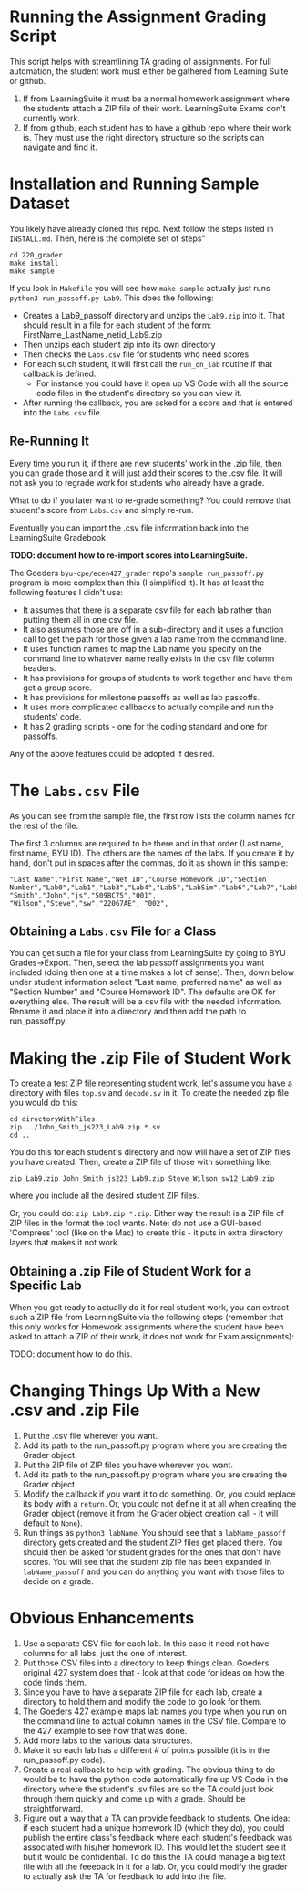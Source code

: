 # Running the Assignment Grading Script
This script helps with streamlining TA grading of assignments.  For full automation, the student work must either be gathered from Learning Suite or github.

1. If from LearningSuite it must be a normal homework assignment where the students attach a ZIP file of their work.  LearningSuite Exams don't currently work.
2. If from github, each student has to have a github repo where their work is.  They must use the right directory structure so the scripts can navigate and find it.

# Installation and Running Sample Dataset
You likely have already cloned this repo. Next follow the steps listed in `INSTALL.md`.  Then, here is the complete set of steps"

```
cd 220_grader
make install
make sample
```

If you look in `Makefile` you will see how `make sample` actually just runs `python3 run_passoff.py Lab9`.  This does the following:

- Creates a Lab9_passoff directory and unzips the `Lab9.zip` into it.  That should result in a file for each student of the form: FirstName_LastName_netid_Lab9.zip
- Then unzips each student zip into its own directory
- Then checks the `Labs.csv` file for students who need scores 
- For each such student, it will first call the `run_on_lab` routine if that callback is defined. 
    - For instance you could have it open up VS Code with all the source code files in the student's directory so you can view it.  
- After running the callback, you are asked for a score and that is entered into the `Labs.csv` file.

## Re-Running It
Every time you run it, if there are new students' work in the .zip file, then you can grade those and it will just add their scores to the .csv file.  It will not ask you to regrade work for students who already have a grade.

What to do if you later want to re-grade something?  You could remove that student's score from `Labs.csv` and simply re-run.

Eventually you can import the .csv file information back into the LearningSuite Gradebook.

**TODO: document how to re-import scores into LearningSuite.**


The Goeders `byu-cpe/ecen427_grader` repo's `sample run_passoff.py` program is more complex than this (I simplified it).  It has at least the following features I didn't use:
- It assumes that there is a separate csv file for each lab rather than putting them all in one csv file.  
- It also assumes those are off in a sub-directory and it uses a function call to get the path for those given a lab name from the command line.
- It uses function names to map the Lab name you specify on the command line to whatever name really exists in the csv file column headers. 
- It has provisions for groups of students to work together and have them get a group score.
- It has provisions for milestone passoffs as well as lab passoffs.
- It uses more complicated callbacks to actually compile and run the students' code.
- It has 2 grading scripts - one for the coding standard and one for passoffs.  

Any of the above features could be adopted if desired. 

# The `Labs.csv` File
As you can see from the sample file, the first row lists the column names for the rest of the file.

The first 3 columns are required to be there and in that order (Last name, first name, BYU ID).   The others are the names of the labs.  If you create it by hand, don't put in spaces after the commas, do it as shown in this sample:

``` csv
"Last Name","First Name","Net ID","Course Homework ID","Section Number","Lab0","Lab1","Lab3","Lab4","Lab5","LabSim","Lab6","Lab7","Lab8","Lab9","Lab10","Lab11"
"Smith","John","js","509BC75","001",
"Wilson","Steve","sw","22067AE", "002",
```

## Obtaining a `Labs.csv` File for a Class
You can get such a file for your class from LearningSuite by going to BYU Grades->Export. Then, select the lab passoff assignments you want included (doing then one at a time makes a lot of sense).  Then, down below under student information select "Last name, preferred name" as well as "Section Number" and "Course Homework ID".  The defaults are OK for everything else.  The result will be a csv file with the needed information.  Rename it and place it into a directory and then add the path to run_passoff.py.

# Making the .zip File of Student Work
To create a test ZIP file representing student work, let's assume you have a directory with files `top.sv` and `decode.sv` in it.  To create the needed zip file you would do this:
```
cd directoryWithFiles
zip ../John_Smith_js223_Lab9.zip *.sv
cd ..
```
You do this for each student's directory and now will have a set of ZIP files you have created.
Then, create a ZIP file of those with something like:

```
zip Lab9.zip John_Smith_js223_Lab9.zip Steve_Wilson_sw12_Lab9.zip
``` 
where you include all the desired student ZIP files.   

Or, you could do: `zip Lab9.zip *.zip`.  Either way the result is a ZIP file of ZIP files in the format the tool wants.  Note: do not use a GUI-based 'Compress' tool (like on the Mac) to create this - it puts in extra directory layers that makes it not work.

## Obtaining a .zip File of Student Work for a Specific Lab
When you get ready to actually do it for real student work, you can extract such a ZIP file from LearningSuite via the following steps (remember that this only works for Homework assignments where the student have been asked to attach a ZIP of their work, it does not work for Exam assignments):

TODO: document how to do this.
    
# Changing Things Up With a New .csv and .zip File
1. Put the .csv file wherever you want.
2. Add its path to the run_passoff.py program where you are creating the Grader object.
3. Put the ZIP file of ZIP files you have wherever you want.
4. Add its path to the run_passoff.py program where you are creating the Grader object.
5. Modify the callback if you want it to do something.  Or, you could replace its body with a `return`.  Or, you could not define it at all when creating the Grader object (remove it from the Grader object creation call - it will default to `None`).
6. Run things as `python3 labName`.  You should see that a `labName_passoff` directory gets created and the student ZIP files get placed there.  You should then be asked for student grades for the ones that don't have scores.  You will see that the student zip file has been expanded in `labName_passoff` and you can do anything you want with those files to decide on a grade.  

# Obvious Enhancements
1. Use a separate CSV file for each lab.  In this case it need not have columns for all labs, just the one of interest.  
2. Put those CSV files into a directory to keep things clean.  Goeders' original 427 system does that - look at that code for ideas on how the code finds them.
3. Since you have to have a separate ZIP file for each lab, create a directory to hold them and modify the code to go look for them.
4. The Goeders 427 example maps lab names you type when you run on the command line to actual column names in the CSV file.  Compare to the 427 example to see how that was done.
5. Add more labs to the various data structures.
6. Make it so each lab has a different # of points possible (it is in the run_passoff.py code).
7. Create a real callback to help with grading.  The obvious thing to do would be to have the python code automatically fire up VS Code in the directory where the student's .sv files are so the TA could just look through them quickly and come up with a grade.  Should be straightforward.
8. Figure out a way that a TA can provide feedback to students.  One idea: if each student had a unique homework ID (which they do), you could publish the entire class's feedback where each student's feedback was associated with his/her homework ID.  This would let the student see it but it would be confidential.  To do this the TA could manage a big text file with all the feeeback in it for a lab.  Or, you could modify the grader to actually ask the TA for feedback to add into the file.   